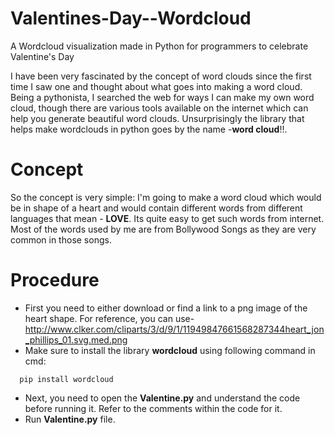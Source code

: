 # Valentines-Day--Wordcloud
A Wordcloud visualization made in Python for programmers to celebrate Valentine's Day

I have been very fascinated by the concept of word clouds since the first time I saw one and thought about what goes into making a word cloud. Being a pythonista, I searched the web for ways I can make my own word cloud, though there are various tools available on the internet which can help you generate beautiful word clouds. Unsurprisingly the library that helps make wordclouds in python goes by the name -**word cloud**!!.

# Concept
So the concept is very simple: I'm going to make a word cloud which would be in shape of a heart and would contain different words from different languages that mean - **LOVE**. Its quite easy to get such words from internet. Most of the words used by me are from Bollywood Songs as they are very common in those songs.

# Procedure
* First you need to either download or find a link to a png image of the heart shape. For reference, you can use- http://www.clker.com/cliparts/3/d/9/1/11949847661568287344heart_jon_phillips_01.svg.med.png 
* Make sure to install the library **wordcloud** using following command in cmd:
```
  pip install wordcloud
```
* Next, you need to open the **Valentine.py** and understand the code before running it. Refer to the comments within the code for it. 
* Run **Valentine.py** file.
